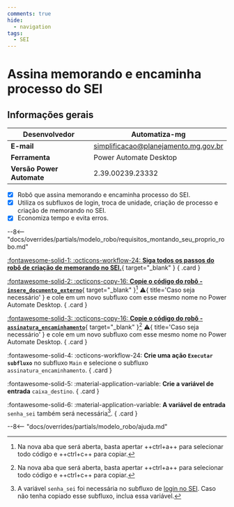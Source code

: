 ```yaml
---
comments: true
hide:
  - navigation
tags:
  - SEI
---
```


# Assina memorando e encaminha processo do SEI


## Informações gerais

| **Desenvolvedor**| Automatiza-mg  |
| ----------- | ------------------------------------ |
| **E-mail**       | simplificacao@planejamento.mg.gov.br|
| **Ferramenta**    | Power Automate Desktop |
| **Versão Power Automate**    | 2.39.00239.23332 |

- [x] Robô que assina memorando e encaminha processo do SEI.
- [x] Utiliza os subfluxos de login, troca de unidade, criação de processo e criação de memorando no SEI.
- [x] Economiza tempo e evita erros.

--8<-- "docs/overrides/partials/modelo_robo/requisitos_montando_seu_proprio_robo.md"

<div class="grid" markdown>

[:fontawesome-solid-1: :octicons-workflow-24: __Siga todos os passos do robô de criação de memorando no SEI.__](../cria_memorando/#montando-o-seu-robo){ target="_blank" }
{ .card }

[:fontawesome-solid-2: :octicons-copy-16: __Copie o código do robô - `insere_documento_externo`__](https://raw.githubusercontent.com/automatiza-mg/biblioteca-de-robos/main/robos/site/insere_documento_externo.txt){ target="_blank" }[^1] :warning:{ title='Caso seja necessário' } e cole em um novo subfluxo com esse mesmo nome no Power Automate Desktop.
{ .card }

[:fontawesome-solid-3: :octicons-copy-16: __Copie o código do robô - `assinatura_encaminhamento`__](https://raw.githubusercontent.com/automatiza-mg/biblioteca-de-robos/main/robos/site/assinatura_encaminhamento.txt){ target="_blank" }[^1] :warning:{ title='Caso seja necessário' } e cole em um novo subfluxo com esse mesmo nome no Power Automate Desktop.
{ .card }

:fontawesome-solid-4: :octicons-workflow-24: __Crie uma ação `Executar subfluxo`__ no subfluxo `Main` e selecione o subfluxo `assinatura_encaminhamento`.
{ .card }

:fontawesome-solid-5: :material-application-variable: __Crie a variável de entrada__ `caixa_destino`.
{ .card }

:fontawesome-solid-6: :material-application-variable: __A variável de entrada__ `senha_sei` também será necessária[^2]. 
{ .card }


</div>

--8<-- "docs/overrides/partials/modelo_robo/ajuda.md"

[^1]: Na nova aba que será aberta, basta apertar ++ctrl+a++ para selecionar todo código e ++ctrl+c++ para copiar.
[^2]: A variável `senha_sei` foi necessária no subfluxo de [login no SEI](../login_sei/#montando-o-seu-robo). Caso não tenha copiado esse subfluxo, inclua essa variável.